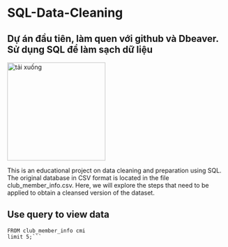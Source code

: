 # SQL-Data-Cleaning
## Dự án đầu tiên, làm quen với github và Dbeaver. Sử dụng SQL để làm sạch dữ liệu

<img width="225" height="225" alt="tải xuống" src="https://github.com/user-attachments/assets/9340e662-b5b4-4fd3-90ce-387a2efe621a" />

This is an educational project on data cleaning and preparation using SQL. The original database in CSV format is located in the file club_member_info.csv. Here, we will explore the steps that need to be applied to obtain a cleansed version of the dataset.
## Use query to view data 
```SELECT *
FROM club_member_info cmi
limit 5;```
